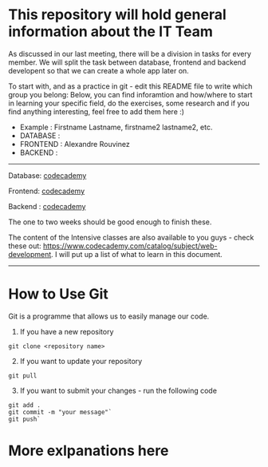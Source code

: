 # This repository will hold general information about the IT Team

As discussed in our last meeting, there will be a division in tasks for every member. We will split the task between database, frontend and backend developent so that we can create a whole app later on.

To start with, and as a practice in git - edit this README file to write which group you belong:
Below, you can find inforamtion and how/where to start in learning your specific field, do the exercises, some research and if you find anything interesting, feel free to add them here :)

* Example  : Firstname Lastname, firstname2 lastname2, etc.
* DATABASE :
* FRONTEND : Alexandre Rouvinez
* BACKEND  :


---
Database: [codecademy](https://www.codecademy.com/learn/learn-sql)

Frontend: [codecademy](https://www.codecademy.com/en/tracks/web)

Backend : [codecademy](https://www.codecademy.com/learn/introduction-to-javascript)

The one to two weeks should be good enough to finish these.

The content of the Intensive classes are also available to you guys - check these out: https://www.codecademy.com/catalog/subject/web-development. I will put up a list of what to learn in this document.


---
# How to Use Git

Git is a programme that allows us to easily manage our code.

1. If you have a new repository

`git clone <repository name>`

2. If you want to update your repository

`git pull`

3. If you want to submit your changes - run the following code

```
git add .
git commit -m "your message"`
git push`
```

# More exlpanations here
